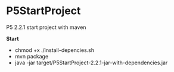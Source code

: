 # P5StartProject

P5 2.2.1 start project with maven

**Start**

* chmod +x ./install-depencies.sh
* mvn package
* java -jar target/P5StartProject-2.2.1-jar-with-dependencies.jar


